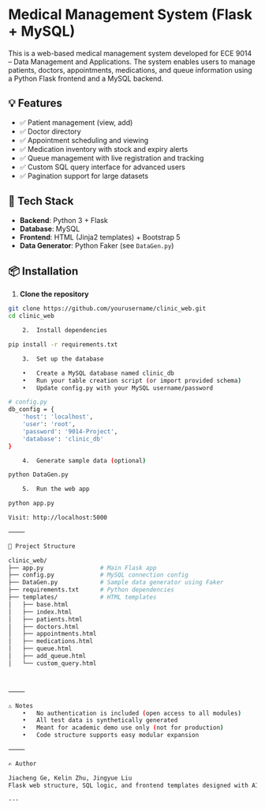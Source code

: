 # Medical Management System (Flask + MySQL)

This is a web-based medical management system developed for ECE 9014 – Data Management and Applications. The system enables users to manage patients, doctors, appointments, medications, and queue information using a Python Flask frontend and a MySQL backend.

## 💡 Features

- ✅ Patient management (view, add)
- ✅ Doctor directory
- ✅ Appointment scheduling and viewing
- ✅ Medication inventory with stock and expiry alerts
- ✅ Queue management with live registration and tracking
- ✅ Custom SQL query interface for advanced users
- ✅ Pagination support for large datasets

## 🧱 Tech Stack

- **Backend**: Python 3 + Flask
- **Database**: MySQL
- **Frontend**: HTML (Jinja2 templates) + Bootstrap 5
- **Data Generator**: Python Faker (see `DataGen.py`)

## 📦 Installation

1. **Clone the repository**

```bash
git clone https://github.com/yourusername/clinic_web.git
cd clinic_web

	2.	Install dependencies

pip install -r requirements.txt

	3.	Set up the database

	•	Create a MySQL database named clinic_db
	•	Run your table creation script (or import provided schema)
	•	Update config.py with your MySQL username/password

# config.py
db_config = {
    'host': 'localhost',
    'user': 'root',
    'password': '9014-Project',
    'database': 'clinic_db'
}

	4.	Generate sample data (optional)

python DataGen.py

	5.	Run the web app

python app.py

Visit: http://localhost:5000

⸻

📁 Project Structure

clinic_web/
├── app.py                # Main Flask app
├── config.py             # MySQL connection config
├── DataGen.py            # Sample data generator using Faker
├── requirements.txt      # Python dependencies
├── templates/            # HTML templates
│   ├── base.html
│   ├── index.html
│   ├── patients.html
│   ├── doctors.html
│   ├── appointments.html
│   ├── medications.html
│   ├── queue.html
│   ├── add_queue.html
│   └── custom_query.html



⸻

⚠️ Notes
	•	No authentication is included (open access to all modules)
	•	All test data is synthetically generated
	•	Meant for academic demo use only (not for production)
	•	Code structure supports easy modular expansion

⸻

✍️ Author

Jiacheng Ge, Kelin Zhu, Jingyue Liu
Flask web structure, SQL logic, and frontend templates designed with AI-assisted collaboration.

---
